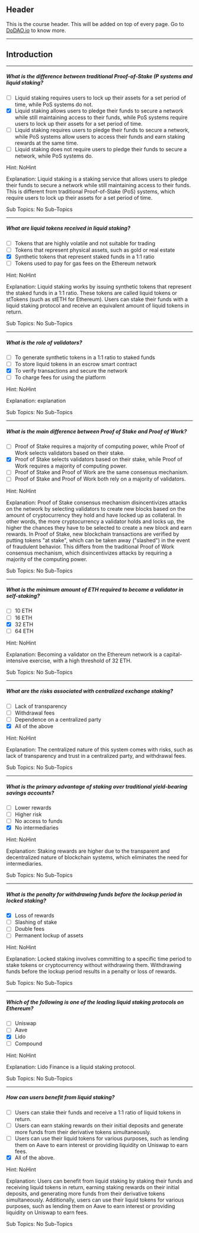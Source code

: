 ## Header
This is the course header. This will be added on top of every page. Go to [DoDAO.io](https://www.dodao.io) to know more.

 ---
 
 ## Introduction
 
 
---

##### What is the difference between traditional Proof-of-Stake (P systems and liquid staking?  

- [ ]  Liquid staking requires users to lock up their assets for a set period of time, while PoS systems do not.
- [x]  Liquid staking allows users to pledge their funds to secure a network while still maintaining access to their funds, while PoS systems require users to lock up their assets for a set period of time.
- [ ]  Liquid staking requires users to pledge their funds to secure a network, while PoS systems allow users to access their funds and earn staking rewards at the same time.
- [ ]  Liquid staking does not require users to pledge their funds to secure a network, while PoS systems do.
  
Hint: NoHint
         
Explanation: Liquid staking is a staking service that allows users to pledge their funds to secure a network while still maintaining access to their funds. This is different from traditional Proof-of-Stake (PoS) systems, which require users to lock up their assets for a set period of time.

Sub Topics: No Sub-Topics
 

---

##### What are liquid tokens received in liquid staking?  

- [ ]  Tokens that are highly volatile and not suitable for trading
- [ ]  Tokens that represent physical assets, such as gold or real estate
- [x]  Synthetic tokens that represent staked funds in a 1:1 ratio
- [ ]  Tokens used to pay for gas fees on the Ethereum network
  
Hint: NoHint
         
Explanation: Liquid staking works by issuing synthetic tokens that represent the staked funds in a 1:1 ratio. These tokens are called liquid tokens or stTokens (such as stETH for Ethereum). Users can stake their funds with a liquid staking protocol and receive an equivalent amount of liquid tokens in return.

Sub Topics: No Sub-Topics
 

---

##### What is the role of validators?  

- [ ]  To generate synthetic tokens in a 1:1 ratio to staked funds
- [ ]  To store liquid tokens in an escrow smart contract
- [x]  To verify transactions and secure the network
- [ ]  To charge fees for using the platform
  
Hint: NoHint
         
Explanation: explanation

Sub Topics: No Sub-Topics
 

---

##### What is the main difference between Proof of Stake and Proof of Work?  

- [ ]  Proof of Stake requires a majority of computing power, while Proof of Work selects validators based on their stake.
- [x]  Proof of Stake selects validators based on their stake, while Proof of Work requires a majority of computing power.
- [ ]  Proof of Stake and Proof of Work are the same consensus mechanism.
- [ ]  Proof of Stake and Proof of Work both rely on a majority of validators.
  
Hint: NoHint
         
Explanation: Proof of Stake consensus mechanism disincentivizes attacks on the network by selecting validators to create new blocks based on the amount of cryptocurrency they hold and have locked up as collateral. In other words, the more cryptocurrency a validator holds and locks up, the higher the chances they have to be selected to create a new block and earn rewards. In Proof of Stake, new blockchain transactions are verified by putting tokens "at stake", which can be taken away ("slashed") in the event of fraudulent behavior. This differs from the traditional Proof of Work consensus mechanism, which disincentivizes attacks by requiring a majority of the computing power.

Sub Topics: No Sub-Topics
 

---

##### What is the minimum amount of ETH required to become a validator in self-staking?  

- [ ]  10 ETH
- [ ]  16 ETH
- [x]  32 ETH
- [ ]  64 ETH
  
Hint: NoHint
         
Explanation: Becoming a validator on the Ethereum network is a capital-intensive exercise, with a high threshold of 32 ETH.

Sub Topics: No Sub-Topics
 

---

##### What are the risks associated with centralized exchange staking?  

- [ ]  Lack of transparency
- [ ]  Withdrawal fees
- [ ]  Dependence on a centralized party
- [x]  All of the above
  
Hint: NoHint
         
Explanation: The centralized nature of this system comes with risks, such as lack of transparency and trust in a centralized party, and withdrawal fees.

Sub Topics: No Sub-Topics
 

---

##### What is the primary advantage of staking over traditional yield-bearing savings accounts?  

- [ ]  Lower rewards
- [ ]  Higher risk
- [ ]  No access to funds
- [x]  No intermediaries
  
Hint: NoHint
         
Explanation: Staking rewards are higher due to the transparent and decentralized nature of blockchain systems, which eliminates the need for intermediaries.

Sub Topics: No Sub-Topics
 

---

##### What is the penalty for withdrawing funds before the lockup period in locked staking?  

- [x]  Loss of rewards
- [ ]  Slashing of stake
- [ ]  Double fees
- [ ]  Permanent lockup of assets
  
Hint: NoHint
         
Explanation: Locked staking involves committing to a specific time period to stake tokens or cryptocurrency without withdrawing them. Withdrawing funds before the lockup period results in a penalty or loss of rewards.

Sub Topics: No Sub-Topics
 

---

##### Which of the following is one of the leading liquid staking protocols on Ethereum?  

- [ ]  Uniswap
- [ ]  Aave
- [x]  Lido
- [ ]  Compound
  
Hint: NoHint
         
Explanation: Lido Finance is a liquid staking protocol.

Sub Topics: No Sub-Topics
 

---

##### How can users benefit from liquid staking?  

- [ ]  Users can stake their funds and receive a 1:1 ratio of liquid tokens in return.
- [ ]  Users can earn staking rewards on their initial deposits and generate more funds from their derivative tokens simultaneously.
- [ ]  Users can use their liquid tokens for various purposes, such as lending them on Aave to earn interest or providing liquidity on Uniswap to earn fees.
- [x]  All of the above.
  
Hint: NoHint
         
Explanation: Users can benefit from liquid staking by staking their funds and receiving liquid tokens in return, earning staking rewards on their initial deposits, and generating more funds from their derivative tokens simultaneously. Additionally, users can use their liquid tokens for various purposes, such as lending them on Aave to earn interest or providing liquidity on Uniswap to earn fees.

Sub Topics: No Sub-Topics
 
